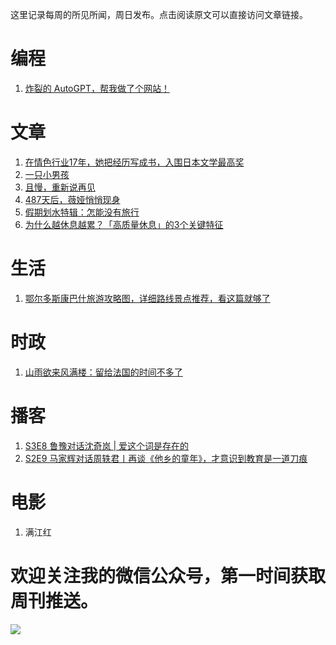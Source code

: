这里记录每周的所见所闻，周日发布。点击阅读原文可以直接访问文章链接。

# 编程
1. [炸裂的 AutoGPT，帮我做了个网站！](https://mp.weixin.qq.com/s/oeUIDS0mDPTteIwOH7IRaQ)

# 文章
1. [在情色行业17年，她把经历写成书，入围日本文学最高奖](https://mp.weixin.qq.com/s/mxpXr9q0IyswWHf8lLUgOw)
2. [一只小男孩](https://mp.weixin.qq.com/s/tDXeeQclQzDfm_BESJOi-Q)
3. [且慢，重新说再见](https://mp.weixin.qq.com/s/FLSy1Lbh4Sp0ZFDOGK5GgQ)
4. [487天后，薇娅悄悄现身](https://mp.weixin.qq.com/s/WWcqs2Ype-UT8qCSm8cIIA)
5. [假期划水特辑：怎能没有旅行](https://mp.weixin.qq.com/s/wg8_hcmCGTzzwPTj_Ig3hg)
6. [为什么越休息越累？「高质量休息」的3个关键特征](https://mp.weixin.qq.com/s/KKduExPBV_H8W2XuqFFL1Q)

# 生活
1. [鄂尔多斯康巴什旅游攻略图，详细路线景点推荐，看这篇就够了](https://zhuanlan.zhihu.com/p/571153274)

# 时政
1. [山雨欲来风满楼：留给法国的时间不多了](https://mp.weixin.qq.com/s/GjCH2cshM4RSwBk2Fg-6KA)

# 播客
1. [S3E8 鲁豫对话沈奇岚 | 爱这个词是存在的](https://www.xiaoyuzhoufm.com/episode/64486b652a848b5a0f8067f9?s=eyJ1IjogIjVlN2ZlY2MyMWJmYmJjM2RhZDgzNmNjNCJ9)
2. [S2E9 马家辉对话周轶君丨再谈《他乡的童年》，才意识到教育是一道刀痕](https://www.xiaoyuzhoufm.com/episode/635812e05e3d8a7ab9ef8e89?s=eyJ1IjogIjVlN2ZlY2MyMWJmYmJjM2RhZDgzNmNjNCJ9)

# 电影
1. 满江红

# 欢迎关注我的微信公众号，第一时间获取周刊推送。
![](https://files.catbox.moe/s0g0p6.png)